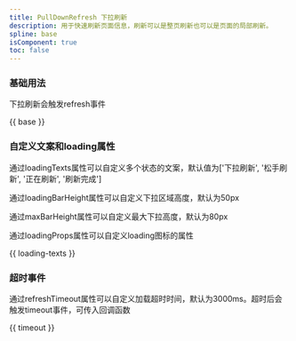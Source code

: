 ```yaml
---
title: PullDownRefresh 下拉刷新
description: 用于快速刷新页面信息，刷新可以是整页刷新也可以是页面的局部刷新。
spline: base
isComponent: true
toc: false
---
```


### 基础用法

下拉刷新会触发refresh事件

{{ base }}

### 自定义文案和loading属性

通过loadingTexts属性可以自定义多个状态的文案，默认值为['下拉刷新', '松手刷新', '正在刷新', '刷新完成']

通过loadingBarHeight属性可以自定义下拉区域高度，默认为50px

通过maxBarHeight属性可以自定义最大下拉高度，默认为80px

通过loadingProps属性可以自定义loading图标的属性

{{ loading-texts }}

### 超时事件

通过refreshTimeout属性可以自定义加载超时时间，默认为3000ms。超时后会触发timeout事件，可传入回调函数

{{ timeout }}
